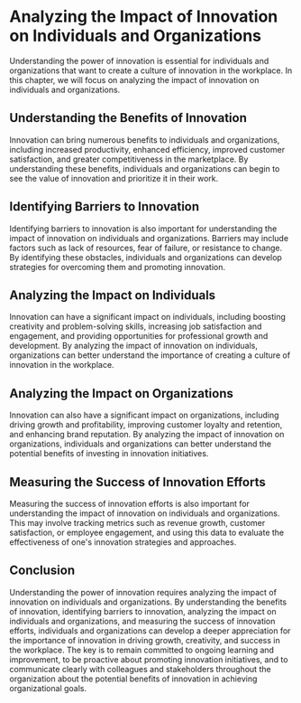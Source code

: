 Analyzing the Impact of Innovation on Individuals and Organizations
=====================================================================================================================

Understanding the power of innovation is essential for individuals and organizations that want to create a culture of innovation in the workplace. In this chapter, we will focus on analyzing the impact of innovation on individuals and organizations.

Understanding the Benefits of Innovation
----------------------------------------

Innovation can bring numerous benefits to individuals and organizations, including increased productivity, enhanced efficiency, improved customer satisfaction, and greater competitiveness in the marketplace. By understanding these benefits, individuals and organizations can begin to see the value of innovation and prioritize it in their work.

Identifying Barriers to Innovation
----------------------------------

Identifying barriers to innovation is also important for understanding the impact of innovation on individuals and organizations. Barriers may include factors such as lack of resources, fear of failure, or resistance to change. By identifying these obstacles, individuals and organizations can develop strategies for overcoming them and promoting innovation.

Analyzing the Impact on Individuals
-----------------------------------

Innovation can have a significant impact on individuals, including boosting creativity and problem-solving skills, increasing job satisfaction and engagement, and providing opportunities for professional growth and development. By analyzing the impact of innovation on individuals, organizations can better understand the importance of creating a culture of innovation in the workplace.

Analyzing the Impact on Organizations
-------------------------------------

Innovation can also have a significant impact on organizations, including driving growth and profitability, improving customer loyalty and retention, and enhancing brand reputation. By analyzing the impact of innovation on organizations, individuals and organizations can better understand the potential benefits of investing in innovation initiatives.

Measuring the Success of Innovation Efforts
-------------------------------------------

Measuring the success of innovation efforts is also important for understanding the impact of innovation on individuals and organizations. This may involve tracking metrics such as revenue growth, customer satisfaction, or employee engagement, and using this data to evaluate the effectiveness of one's innovation strategies and approaches.

Conclusion
----------

Understanding the power of innovation requires analyzing the impact of innovation on individuals and organizations. By understanding the benefits of innovation, identifying barriers to innovation, analyzing the impact on individuals and organizations, and measuring the success of innovation efforts, individuals and organizations can develop a deeper appreciation for the importance of innovation in driving growth, creativity, and success in the workplace. The key is to remain committed to ongoing learning and improvement, to be proactive about promoting innovation initiatives, and to communicate clearly with colleagues and stakeholders throughout the organization about the potential benefits of innovation in achieving organizational goals.
